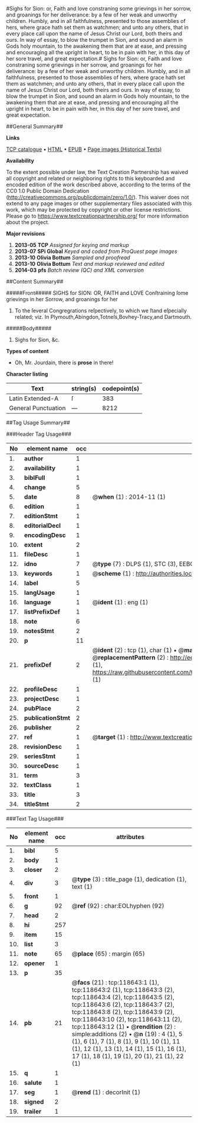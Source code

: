 #Sighs for Sion: or, Faith and love constraning some grievings in her sorrow, and groanings for her deliverance: by a few of her weak and unworthy children. Humbly, and in all faithfulness, presented to those assemblies of hers, where grace hath set them as watchmen; and unto any others, that in every place call upon the name of Jesus Christ our Lord, both theirs and ours. In way of essay, to blow the trumpet in Sion, and sound an alarm in Gods holy mountain, to the awakening them that are at ease, and pressing and encouraging all the upright in heart, to be in pain with her, in this day of her sore travel, and great expectation.#
Sighs for Sion: or, Faith and love constraning some grievings in her sorrow, and groanings for her deliverance: by a few of her weak and unworthy children. Humbly, and in all faithfulness, presented to those assemblies of hers, where grace hath set them as watchmen; and unto any others, that in every place call upon the name of Jesus Christ our Lord, both theirs and ours. In way of essay, to blow the trumpet in Sion, and sound an alarm in Gods holy mountain, to the awakening them that are at ease, and pressing and encouraging all the upright in heart, to be in pain with her, in this day of her sore travel, and great expectation.

##General Summary##

**Links**

[TCP catalogue](http://www.ota.ox.ac.uk/tcp/)  • 
[HTML](http://tei.it.ox.ac.uk/tcp/Texts-HTML/free/A79/A79440.html)  • 
[EPUB](http://tei.it.ox.ac.uk/tcp/Texts-EPUB/free/A79/A79440.epub) • 
[Page images (Historical Texts)](https://historicaltexts.jisc.ac.uk/eebo-99866372e)

**Availability**

To the extent possible under law, the Text Creation Partnership has waived all copyright and related or neighboring rights to this keyboarded and encoded edition of the work described above, according to the terms of the CC0 1.0 Public Domain Dedication (http://creativecommons.org/publicdomain/zero/1.0/). This waiver does not extend to any page images or other supplementary files associated with this work, which may be protected by copyright or other license restrictions. Please go to https://www.textcreationpartnership.org/ for more information about the project.

**Major revisions**

1. __2013-05__ __TCP__ *Assigned for keying and markup*
1. __2013-07__ __SPi Global__ *Keyed and coded from ProQuest page images*
1. __2013-10__ __Olivia Bottum__ *Sampled and proofread*
1. __2013-10__ __Olivia Bottum__ *Text and markup reviewed and edited*
1. __2014-03__ __pfs__ *Batch review (QC) and XML conversion*

##Content Summary##

#####Front#####
SIGHS for SION: OR, FAITH and LOVE Conſtraining ſome grievings in her Sorrow, and groanings for her 
1. To the ſeveral Congregrations reſpectively, to which we ſtand eſpecially related; viz. In
Plymouth,Abingdon,Totneſs,Bovhey-Tracy,and Dartmouth.

#####Body#####

1. Sighs for Sion, &c.

**Types of content**

  * Oh, Mr. Jourdain, there is **prose** in there!

**Character listing**


|Text|string(s)|codepoint(s)|
|---|---|---|
|Latin Extended-A|ſ|383|
|General Punctuation|—|8212|

##Tag Usage Summary##

###Header Tag Usage###

|No|element name|occ|attributes|
|---|---|---|---|
|1.|__author__|1||
|2.|__availability__|1||
|3.|__biblFull__|1||
|4.|__change__|5||
|5.|__date__|8| @__when__ (1) : 2014-11 (1)|
|6.|__edition__|1||
|7.|__editionStmt__|1||
|8.|__editorialDecl__|1||
|9.|__encodingDesc__|1||
|10.|__extent__|2||
|11.|__fileDesc__|1||
|12.|__idno__|7| @__type__ (7) : DLPS (1), STC (3), EEBO-CITATION (1), PROQUEST (1), VID (1)|
|13.|__keywords__|1| @__scheme__ (1) : http://authorities.loc.gov/ (1)|
|14.|__label__|5||
|15.|__langUsage__|1||
|16.|__language__|1| @__ident__ (1) : eng (1)|
|17.|__listPrefixDef__|1||
|18.|__note__|6||
|19.|__notesStmt__|2||
|20.|__p__|11||
|21.|__prefixDef__|2| @__ident__ (2) : tcp (1), char (1)  •  @__matchPattern__ (2) : ([0-9\-]+):([0-9IVX]+) (1), (.+) (1)  •  @__replacementPattern__ (2) : http://eebo.chadwyck.com/downloadtiff?vid=$1&page=$2 (1), https://raw.githubusercontent.com/textcreationpartnership/Texts/master/tcpchars.xml#$1 (1)|
|22.|__profileDesc__|1||
|23.|__projectDesc__|1||
|24.|__pubPlace__|2||
|25.|__publicationStmt__|2||
|26.|__publisher__|2||
|27.|__ref__|1| @__target__ (1) : http://www.textcreationpartnership.org/docs/. (1)|
|28.|__revisionDesc__|1||
|29.|__seriesStmt__|1||
|30.|__sourceDesc__|1||
|31.|__term__|3||
|32.|__textClass__|1||
|33.|__title__|3||
|34.|__titleStmt__|2||


###Text Tag Usage###

|No|element name|occ|attributes|
|---|---|---|---|
|1.|__bibl__|5||
|2.|__body__|1||
|3.|__closer__|2||
|4.|__div__|3| @__type__ (3) : title_page (1), dedication (1), text (1)|
|5.|__front__|1||
|6.|__g__|92| @__ref__ (92) : char:EOLhyphen (92)|
|7.|__head__|2||
|8.|__hi__|257||
|9.|__item__|15||
|10.|__list__|3||
|11.|__note__|65| @__place__ (65) : margin (65)|
|12.|__opener__|1||
|13.|__p__|35||
|14.|__pb__|21| @__facs__ (21) : tcp:118643:1 (1), tcp:118643:2 (1), tcp:118643:3 (2), tcp:118643:4 (2), tcp:118643:5 (2), tcp:118643:6 (2), tcp:118643:7 (2), tcp:118643:8 (2), tcp:118643:9 (2), tcp:118643:10 (2), tcp:118643:11 (2), tcp:118643:12 (1)  •  @__rendition__ (2) : simple:additions (2)  •  @__n__ (19) : 4 (1), 5 (1), 6 (1), 7 (1), 8 (1), 9 (1), 10 (1), 11 (1), 12 (1), 13 (1), 14 (1), 15 (1), 16 (1), 17 (1), 18 (1), 19 (1), 20 (1), 21 (1), 22 (1)|
|15.|__q__|1||
|16.|__salute__|1||
|17.|__seg__|1| @__rend__ (1) : decorInit (1)|
|18.|__signed__|2||
|19.|__trailer__|1||
